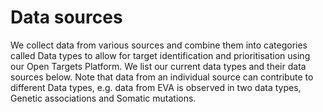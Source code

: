 # Data sources

We collect data from various sources and combine them into categories called Data types to allow for target identification and prioritisation using our Open Targets Platform. We list our current data types and their data sources below. Note that data from an individual source can contribute to different Data types, e.g. data from EVA is observed in two data types, Genetic associations and Somatic mutations.

